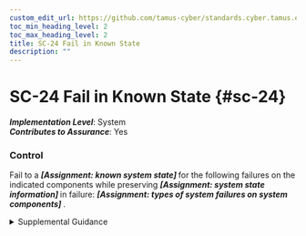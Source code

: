 ```yaml
---
custom_edit_url: https://github.com/tamus-cyber/standards.cyber.tamus.edu/tree/main/static/content/tamus.edu/TAMUS_profile.xml
toc_min_heading_level: 2
toc_max_heading_level: 2
title: SC-24 Fail in Known State
description: ""
---
```


# SC-24 Fail in Known State {#sc-24}

_**Implementation Level**_: System\
_**Contributes to Assurance**_: Yes

### Control

Fail to a <strong>                  <em>[Assignment: known system state]</em>               </strong> for the following failures on the indicated components while preserving <strong>                  <em>[Assignment: system state information]</em>               </strong> in failure: <strong>                  <em>[Assignment: types of system failures on system components]</em>               </strong>.

<details>
  <summary>Supplemental Guidance</summary>

Failure in a known state addresses security concerns in accordance with the mission and business needs of organizations. Failure in a known state prevents the loss of confidentiality, integrity, or availability of information in the event of failures of organizational systems or system components. Failure in a known safe state helps to prevent systems from failing to a state that may cause injury to individuals or destruction to property. Preserving system state information facilitates system restart and return to the operational mode with less disruption of mission and business processes.

</details>

